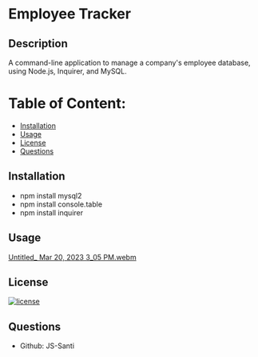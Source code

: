 
# Employee Tracker


## Description

  A command-line application to manage a company's employee database, using Node.js, Inquirer, and MySQL.
  
  # Table of Content: 
  - [Installation](#Installation)
  - [Usage](#Usage)
  - [License](#License)
  - [Questions](#Questions) 

## Installation
    
 - npm install mysql2
 - npm install console.table
 - npm install inquirer 
    
    

## Usage
[Untitled_ Mar 20, 2023 3_05 PM.webm](https://user-images.githubusercontent.com/113136342/226442917-f3ba283c-6cc8-431a-9bfc-220f98041b10.webm)

## License
[![license](https://img.shields.io/badge/license-MIT-yellow)](https://shields.io)
    
## Questions
- Github: JS-Santi
